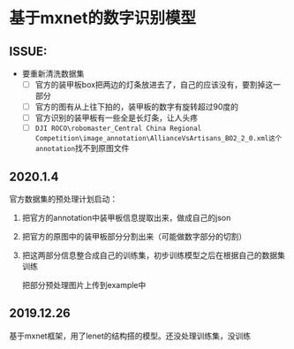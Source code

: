 # 基于mxnet的数字识别模型

## ISSUE:
- 要重新清洗数据集
   - [ ] 官方的装甲板box把两边的灯条放进去了，自己的应该没有，要割掉这一部分
   - [ ] 官方的图有从上往下拍的，装甲板的数字有旋转超过90度的
   - [ ] 官方识别的装甲板有一些全是长灯条，让人头疼
   - [ ] `DJI ROCO\robomaster_Central China Regional Competition\image_annotation\AllianceVsArtisans_BO2_2_0.xml这个annotation`找不到原图文件

## 2020.1.4
官方数据集的预处理计划启动：
1. 把官方的annotation中装甲板信息提取出来，做成自己的json
2. 把官方的原图中的装甲板部分分割出来（可能做数字部分的切割）
3. 把这两部分信息整合成自己的训练集，初步训练模型之后在根据自己的数据集训练
   
   把部分预处理图片上传到example中



## 2019.12.26
基于mxnet框架，用了lenet的结构搭的模型。还没处理训练集，没训练
